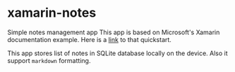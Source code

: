 # xamarin-notes
Simple notes management app
This app is based on Microsoft's Xamarin documentation example.
Here is a [link](https://docs.microsoft.com/en-us/xamarin/get-started/quickstarts/database) to that quickstart.

This app stores list of notes in SQLite database locally on the device.
Also it support `markdown` formatting.
